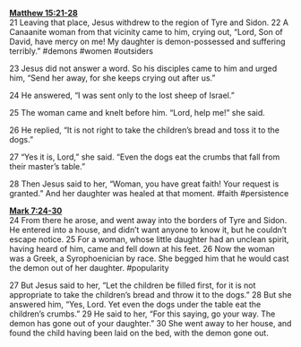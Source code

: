 **[Matthew 15:21-28](http://www.blueletterbible.org/search/preSearch.cfm?Criteria=Matthew+15.21-28&t=NIV)**  
21 Leaving that place, Jesus withdrew to the region of Tyre and Sidon. 22 A Canaanite woman from that vicinity came to him, crying out, “Lord, Son of David, have mercy on me! My daughter is demon-possessed and suffering terribly.” #demons #women #outsiders

23 Jesus did not answer a word. So his disciples came to him and urged him, “Send her away, for she keeps crying out after us.”

24 He answered, “I was sent only to the lost sheep of Israel.”

25 The woman came and knelt before him. “Lord, help me!” she said.

26 He replied, “It is not right to take the children’s bread and toss it to the dogs.”

27 “Yes it is, Lord,” she said. “Even the dogs eat the crumbs that fall from their master’s table.”

28 Then Jesus said to her, “Woman, you have great faith! Your request is granted.” And her daughter was healed at that moment. #faith #persistence

**[Mark 7:24-30](http://www.blueletterbible.org/search/preSearch.cfm?Criteria=Mark+7.24-30&t=NIV)**  
24 From there he arose, and went away into the borders of Tyre and Sidon. He entered into a house, and didn’t want anyone to know it, but he couldn’t escape notice. 25 For a woman, whose little daughter had an unclean spirit, having heard of him, came and fell down at his feet. 26 Now the woman was a Greek, a Syrophoenician by race. She begged him that he would cast the demon out of her daughter. #popularity 

27 But Jesus said to her, “Let the children be filled first, for it is not appropriate to take the children’s bread and throw it to the dogs.” 28 But she answered him, “Yes, Lord. Yet even the dogs under the table eat the children’s crumbs.” 29 He said to her, “For this saying, go your way. The demon has gone out of your daughter.” 30 She went away to her house, and found the child having been laid on the bed, with the demon gone out.